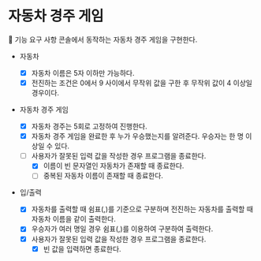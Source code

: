 # 자동차 경주 게임

🎯 기능 요구 사항
콘솔에서 동작하는 자동차 경주 게임을 구현한다.

- 자동차

  - [x] 자동차 이름은 5자 이하만 가능하다.
  - [x] 전진하는 조건은 0에서 9 사이에서 무작위 값을 구한 후 무작위 값이 4 이상일 경우이다.

- 자동차 경주 게임

  - [x] 자동차 경주는 5회로 고정하여 진행한다.
  - [x] 자동차 경주 게임을 완료한 후 누가 우승했는지를 알려준다. 우승자는 한 명 이상일 수 있다.
  - [ ] 사용자가 잘못된 입력 값을 작성한 경우 프로그램을 종료한다.
    - [x] 이름이 빈 문자열인 자동차가 존재할 때 종료한다.
    - [ ] 중복된 자동차 이름이 존재할 때 종료한다.

- 입/출력

  - [x] 자동차를 출력할 때 쉼표(,)를 기준으로 구분하며 전진하는 자동차를 출력할 때 자동차 이름을 같이 출력한다.
  - [x] 우승자가 여러 명일 경우 쉼표(,)를 이용하여 구분하여 출력한다.
  - [x] 사용자가 잘못된 입력 값을 작성한 경우 프로그램을 종료한다.
    - [x] 빈 값을 입력하면 종료한다.
